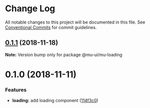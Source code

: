 # Change Log

All notable changes to this project will be documented in this file.
See [Conventional Commits](https://conventionalcommits.org) for commit guidelines.

## [0.1.1](https://github.com/mu-ui/mu-ui/compare/@mu-ui/mu-loading@0.1.0...@mu-ui/mu-loading@0.1.1) (2018-11-18)

**Note:** Version bump only for package @mu-ui/mu-loading





# 0.1.0 (2018-11-11)


### Features

* **loading:** add loading component ([114f3c0](https://github.com/mu-ui/mu-ui/commit/114f3c0))
